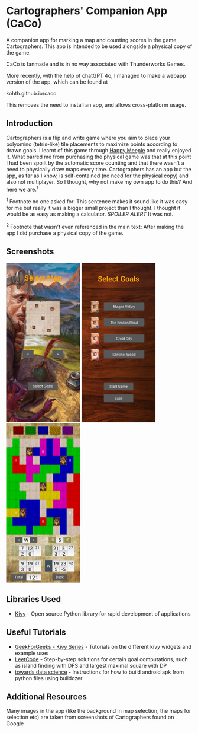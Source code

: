 Cartographers' Companion App (CaCo)
=================

A companion app for marking a map and counting scores in the game Cartographers. This app is intended to be used alongside a physical copy of the game.

CaCo is fanmade and is in no way associated with Thunderworks Games. 

More recently, with the help of chatGPT 4o, I managed to make a webapp version of the app, which can be found at

kohth.github.io/caco

This removes the need to install an app, and allows cross-platform usage.

Introduction
-----------
Cartographers is a flip and write game where you aim to place your polyomino (tetris-like) tile placements to maximize points according to drawn goals. I learnt of this game through [Happy Meeple][0] and really enjoyed it. What barred me from purchasing the physical game was that at this point I had been spoilt by the automatic score counting and that there wasn't a need to physically draw maps every time. Cartographers has an app but the app, as far as I know, is self-contained (no need for the physical copy) and also not multiplayer. So I thought, why not make my own app to do this? And here we are.<sup>1</sup> 

<sup>1</sup> Footnote no one asked for: This sentence makes it sound like it was easy for me but really it was a bigger small project than I thought. I thought it would be as easy as making a calculator. *SPOILER ALERT* It was not.

<sup>2</sup> Footnote that wasn't even referenced in the main text: After making the app I did purchase a physical copy of the game.

[0]: https://www.happymeeple.com/en/

Screenshots
-----------
<p float="left">
<img src="screenshots/map_screenshot.jpg" width="200" />
<img src="screenshots/goals_screenshot.jpg" width="200" />
<img src="screenshots/game_screenshot.jpg" width="200" />
</p>

Libraries Used
--------------
* [Kivy][0] - Open source Python library for rapid development of applications

[0]: https://kivy.org/#home


Useful Tutorials
--------------------
* [GeekForGeeks - Kivy Series][0] - Tutorials on the different kivy widgets and example uses
* [LeetCode][1] - Step-by-step solutions for certain goal computations, such as island finding with DFS and largest maximal square with DP
* [towards data science][2] - Instructions for how to build android apk from python files using buildozer

[0]: https://www.geeksforgeeks.org/kivy-tutorial/
[1]: https://leetcode.com/
[2]: https://towardsdatascience.com/3-ways-to-convert-python-app-into-apk-77f4c9cd55af

Additional Resources
--------------------
Many images in the app (like the background in map selection, the maps for selection etc) are taken from screenshots of Cartographers found on Google
